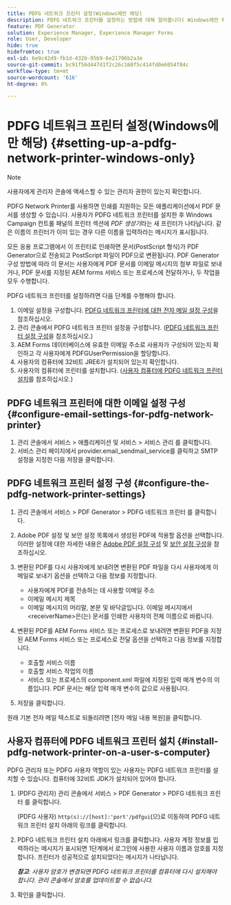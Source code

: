 ```yaml
---
title: PDFG 네트워크 프린터 설정(Windows에만 해당)
description: PDFG 네트워크 프린터를 설정하는 방법에 대해 알아봅니다( Windows에만 해당).
feature: PDF Generator
solution: Experience Manager, Experience Manager Forms
role: User, Developer
hide: true
hidefromtoc: true
exl-id: 6e9c42d9-fb1d-432b-95b9-6e21706b2a3e
source-git-commit: bc91f56d447d1f2c26c160f5c414fd0e6054f84c
workflow-type: tm+mt
source-wordcount: '616'
ht-degree: 0%

---
```


# PDFG 네트워크 프린터 설정(Windows에만 해당) {#setting-up-a-pdfg-network-printer-windows-only}

>[!NOTE]
> 
> 사용자에게 관리자 콘솔에 액세스할 수 있는 관리자 권한이 있는지 확인합니다.

PDFG Network Printer를 사용하면 인쇄를 지원하는 모든 애플리케이션에서 PDF 문서를 생성할 수 있습니다. 사용자가 PDFG 네트워크 프린터를 설치한 후 Windows Campaign 컨트롤 패널의 프린터 섹션에 *PDF 생성기*&#x200B;라는 새 프린터가 나타납니다. 같은 이름의 프린터가 이미 있는 경우 다른 이름을 입력하라는 메시지가 표시됩니다.

모든 응용 프로그램에서 이 프린터로 인쇄하면 문서(PostScript 형식)가 PDF Generator으로 전송되고 PostScript 파일이 PDF으로 변환됩니다. PDF Generator 구성 방법에 따라 이 문서는 사용자에게 PDF 문서를 이메일 메시지의 첨부 파일로 보내거나, PDF 문서를 지정된 AEM forms 서비스 또는 프로세스에 전달하거나, 두 작업을 모두 수행합니다.

PDFG 네트워크 프린터를 설정하려면 다음 단계를 수행해야 합니다.

1. 이메일 설정을 구성합니다. [PDFG 네트워크 프린터에 대한 전자 메일 설정 구성](setting-pdfg-network-printer-windows.md#configure-email-settings-for-pdfg-network-printer)을 참조하십시오.
1. 관리 콘솔에서 PDFG 네트워크 프린터 설정을 구성합니다. ([PDFG 네트워크 프린터 설정 구성](setting-pdfg-network-printer-windows.md#configure-the-pdfg-network-printer-settings)을 참조하십시오.)
1. AEM Forms 데이터베이스에 유효한 이메일 주소로 사용자가 구성되어 있는지 확인하고 각 사용자에게 PDFGUserPermission을 할당합니다. <!-- Fix broken link See Setting up and organizing users -->
1. 사용자의 컴퓨터에 32비트 JRE6가 설치되어 있는지 확인합니다.
1. 사용자의 컴퓨터에 프린터를 설치합니다. ([사용자 컴퓨터에 PDFG 네트워크 프린터 설치](setting-pdfg-network-printer-windows.md#install-pdfg-network-printer-on-a-user-s-computer)를 참조하십시오.)

## PDFG 네트워크 프린터에 대한 이메일 설정 구성 {#configure-email-settings-for-pdfg-network-printer}

1. 관리 콘솔에서 서비스 > 애플리케이션 및 서비스 > 서비스 관리 를 클릭합니다.
1. 서비스 관리 페이지에서 provider.email_sendmail_service를 클릭하고 SMTP 설정을 지정한 다음 저장을 클릭합니다.

## PDFG 네트워크 프린터 설정 구성 {#configure-the-pdfg-network-printer-settings}

1. 관리 콘솔에서 서비스 > PDF Generator > PDFG 네트워크 프린터 를 클릭합니다.
1. Adobe PDF 설정 및 보안 설정 목록에서 생성된 PDF에 적용할 옵션을 선택합니다. 이러한 설정에 대한 자세한 내용은 [Adobe PDF 설정 구성](/help/forms/using/admin-help/configuring-pdf-settings.md#configuring-adobe-pdf-settings) 및 [보안 설정 구성](/help/forms/using/admin-help/configuring-security-settings.md#configuring-security-settings)을 참조하십시오.
1. 변환된 PDF를 다시 사용자에게 보내려면 변환된 PDF 파일을 다시 사용자에게 이메일로 보내기 옵션을 선택하고 다음 정보를 지정합니다.

   * 사용자에게 PDF를 전송하는 데 사용할 이메일 주소
   * 이메일 메시지 제목
   * 이메일 메시지의 머리말, 본문 및 바닥글입니다. 이메일 메시지에서 &lt;receiverName>은(는) 문서를 인쇄한 사용자의 전체 이름으로 바뀝니다.

1. 변환된 PDF를 AEM Forms 서비스 또는 프로세스로 보내려면 변환된 PDF을 지정된 AEM Forms 서비스 또는 프로세스로 전달 옵션을 선택하고 다음 정보를 지정합니다.

   * 호출할 서비스 이름
   * 호출할 서비스 작업의 이름
   * 서비스 또는 프로세스의 component.xml 파일에 지정된 입력 매개 변수의 이름입니다. PDF 문서는 해당 입력 매개 변수의 값으로 사용됩니다.

1. 저장을 클릭합니다.

원래 기본 전자 메일 텍스트로 되돌리려면 [전자 메일 내용 복원]을 클릭합니다.

## 사용자 컴퓨터에 PDFG 네트워크 프린터 설치 {#install-pdfg-network-printer-on-a-user-s-computer}

PDFG 관리자 또는 PDFG 사용자 역할이 있는 사용자는 PDFG 네트워크 프린터를 설치할 수 있습니다. 컴퓨터에 32비트 JDK가 설치되어 있어야 합니다.

1. (PDFG 관리자) 관리 콘솔에서 서비스 > PDF Generator > PDFG 네트워크 프린터 를 클릭합니다.

   (PDFG 사용자) `http(s)://[host]:'port'/pdfgui`(으)로 이동하여 PDFG 네트워크 프린터 설치 아래의 링크를 클릭합니다.

1. PDFG 네트워크 프린터 설치 아래에서 링크를 클릭합니다. 사용자 계정 정보를 입력하라는 메시지가 표시되면 1단계에서 로그인에 사용한 사용자 이름과 암호를 지정합니다. 프린터가 성공적으로 설치되었다는 메시지가 나타납니다.

   ***참고&#x200B;**: 사용자 암호가 변경되면 PDFG 네트워크 프린터를 컴퓨터에 다시 설치해야 합니다. 관리 콘솔에서 암호를 업데이트할 수 없습니다.*

1. 확인을 클릭합니다.
